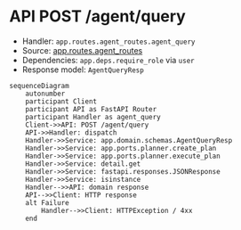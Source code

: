 # API POST /agent/query

- Handler: `app.routes.agent_routes.agent_query`
- Source: [app.routes.agent_routes](../Src/backend/app/routes/agent_routes.py#L18)
- Dependencies: `app.deps.require_role` via `user`
- Response model: `AgentQueryResp`

```mermaid
sequenceDiagram
    autonumber
    participant Client
    participant API as FastAPI Router
    participant Handler as agent_query
    Client->>API: POST /agent/query
    API->>Handler: dispatch
    Handler->>Service: app.domain.schemas.AgentQueryResp
    Handler->>Service: app.ports.planner.create_plan
    Handler->>Service: app.ports.planner.execute_plan
    Handler->>Service: detail.get
    Handler->>Service: fastapi.responses.JSONResponse
    Handler->>Service: isinstance
    Handler-->>API: domain response
    API-->>Client: HTTP response
    alt Failure
        Handler-->>Client: HTTPException / 4xx
    end
```